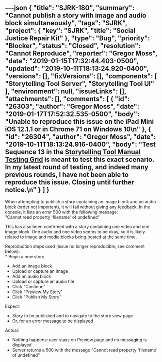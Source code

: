 ---json
{
  "title": "SJRK-180",
  "summary": "Cannot publish a story with image and audio block simultaneously",
  "tags": "SJRK",
  "project": {
    "key": "SJRK",
    "title": "Social Justice Repair Kit"
  },
  "type": "Bug",
  "priority": "Blocker",
  "status": "Closed",
  "resolution": "Cannot Reproduce",
  "reporter": "Gregor Moss",
  "date": "2019-01-15T17:32:44.403-0500",
  "updated": "2019-10-11T18:13:24.920-0400",
  "versions": [],
  "fixVersions": [],
  "components": [
    "Storytelling Tool Server",
    "Storytelling Tool UI"
  ],
  "environment": null,
  "issueLinks": [],
  "attachments": [],
  "comments": [
    {
      "id": "26303",
      "author": "Gregor Moss",
      "date": "2019-01-17T17:52:32.535-0500",
      "body": "Unable to reproduce this issue on the iPad Mini iOS 12.1.1 or in Chrome 71 on Windows 10\n"
    },
    {
      "id": "26304",
      "author": "Gregor Moss",
      "date": "2019-10-11T18:13:24.916-0400",
      "body": "Test Sequence 13 in the [Storytelling Tool Manual Testing Grid](https://wiki.fluidproject.org/display/fluid/Storytelling+Tool+Manual+Testing+Grid) is meant to test this exact scenario. In my latest round of testing, and indeed many previous rounds, I have not been able to reproduce this issue. Closing until further notice.\n"
    }
  ]
}
---
When attempting to publish a story containing an image block and an audio block (order not important), it will fail without giving any feedback. In the console, it lists an error 500 with the following message:\
"Cannot read property 'filename' of undefined"

This has also been confirmed with a story containing one video and one image block. One audio and one video seems to be okay, so it is likely related to image and media blocks being posted at the same time.

Reproduction steps used (issue no longer reproducible, see comment below):\
\* Begin a new story

* Add an image block
* Upload or capture an image
* Add an audio block
* Upload or capture an audio file
* Click "Continue"
* Click "Preview My Story"
* Click "Publish My Story"

Expect:

* Story to be published and to navigate to the story view page
* Or, for an error message to be displayed

Actual:

* Nothing happens: user stays on Preview page and no messaging is displayed
* Server returns a 500 with the message "Cannot read property 'filename' of undefined"

        